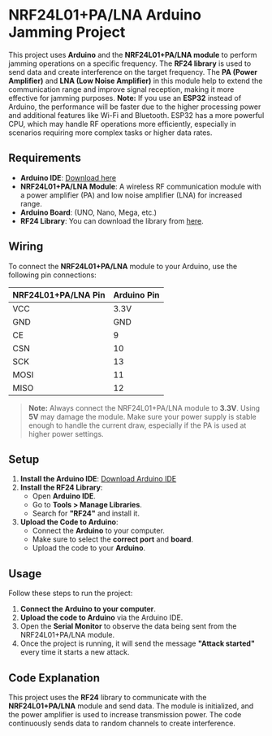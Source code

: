
# NRF24L01+PA/LNA Arduino Jamming Project

This project uses **Arduino** and the **NRF24L01+PA/LNA module** to perform jamming operations on a specific frequency. The **RF24 library** is used to send data and create interference on the target frequency. The **PA (Power Amplifier)** and **LNA (Low Noise Amplifier)** in this module help to extend the communication range and improve signal reception, making it more effective for jamming purposes.
**Note:** If you use an **ESP32** instead of Arduino, the performance will be faster due to the higher processing power and additional features like Wi-Fi and Bluetooth. ESP32 has a more powerful CPU, which may handle RF operations more efficiently, especially in scenarios requiring more complex tasks or higher data rates.

## Requirements

- **Arduino IDE**: [Download here](https://www.arduino.cc/en/software)
- **NRF24L01+PA/LNA Module**: A wireless RF communication module with a power amplifier (PA) and low noise amplifier (LNA) for increased range.
- **Arduino Board**: (UNO, Nano, Mega, etc.)
- **RF24 Library**: You can download the library from [here](https://github.com/nRF24/RF24).

## Wiring

To connect the **NRF24L01+PA/LNA** module to your Arduino, use the following pin connections:

| NRF24L01+PA/LNA Pin | Arduino Pin |
| ------------------- | ----------- |
| VCC                 | 3.3V        |
| GND                 | GND         |
| CE                  | 9           |
| CSN                 | 10          |
| SCK                 | 13          |
| MOSI                | 11          |
| MISO                | 12          |

> **Note:** Always connect the NRF24L01+PA/LNA module to **3.3V**. Using **5V** may damage the module. Make sure your power supply is stable enough to handle the current draw, especially if the PA is used at higher power settings.

## Setup

1. **Install the Arduino IDE**: [Download Arduino IDE](https://www.arduino.cc/en/software)
2. **Install the RF24 Library**:
   - Open **Arduino IDE**.
   - Go to **Tools > Manage Libraries**.
   - Search for **"RF24"** and install it.
3. **Upload the Code to Arduino**:
   - Connect the **Arduino** to your computer.
   - Make sure to select the **correct port** and **board**.
   - Upload the code to your **Arduino**.

## Usage

Follow these steps to run the project:

1. **Connect the Arduino to your computer**.
2. **Upload the code to Arduino** via the Arduino IDE.
3. Open the **Serial Monitor** to observe the data being sent from the NRF24L01+PA/LNA module.
4. Once the project is running, it will send the message **"Attack started"** every time it starts a new attack.

## Code Explanation

This project uses the **RF24** library to communicate with the **NRF24L01+PA/LNA** module and send data. The module is initialized, and the power amplifier is used to increase transmission power. The code continuously sends data to random channels to create interference.

